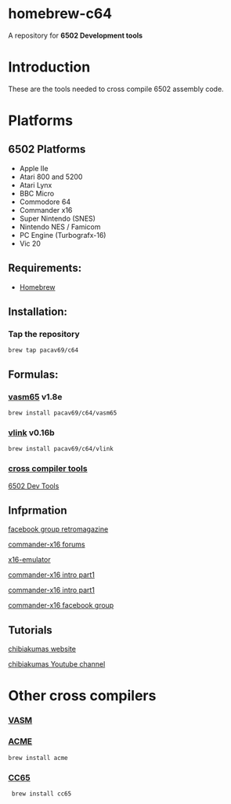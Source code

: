 # homebrew-c64

A repository for **6502 Development tools** 

# Introduction
These are the tools needed to cross compile 6502 assembly code.

# Platforms

## 6502 Platforms
* Apple IIe 
* Atari 800 and 5200 
* Atari Lynx 
* BBC Micro 
* Commodore 64 
* Commander x16
* Super Nintendo (SNES) 
* Nintendo NES / Famicom 
* PC Engine (Turbografx-16) 
* Vic 20 


## Requirements:
* [Homebrew](https://github.com/mxcl/homebrew)

## Installation:

### Tap the repository
	brew tap pacav69/c64

## Formulas:

### [vasm65](http://sun.hasenbraten.de/vasm/) v1.8e
	brew install pacav69/c64/vasm65

### [vlink](http://sun.hasenbraten.de/vlink/) v0.16b
	brew install pacav69/c64/vlink
	
### [cross compiler tools](https://www.chibiakumas.com/6502/sources.7z)

[6502 Dev Tools](https://www.chibiakumas.com/6502/6502DevTools.php)

## Infprmation

[facebook group retromagazine](https://www.facebook.com/groups/retromagazine/)

[commander-x16 forums](https://murray2.com/forums/commander-x16.9/)

[x16-emulator](https://github.com/commanderx16/x16-emulator)

[commander-x16 intro part1](https://youtu.be/ayh0qebfD2g)

[commander-x16 intro part1](https://youtu.be/sg-6Cjzzg8s)

[commander-x16 facebook group](https://www.facebook.com/groups/CommanderX16/)

## Tutorials

[chibiakumas website](https://www.chibiakumas.com/6502/6502DevTools.php)

[chibiakumas Youtube channel](https://www.youtube.com/chibiakumas)

# Other cross compilers

### [VASM](http://sun.hasenbraten.de/vasm/index.php?view=main)

### [ACME](https://sourceforge.net/projects/acme-crossass/)
    brew install acme

### [CC65](https://cc65.github.io)
     brew install cc65


	



